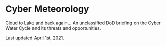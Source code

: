 # Cyber Meteorology
Cloud to Lake and back again... An unclassified DoD briefing on the Cyber Water Cycle and its threats and opportunities.

Last updated [April 1st, 2021](https://en.wikipedia.org/wiki/April_Fools'_Day).
